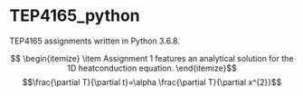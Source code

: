 # TEP4165_python #
TEP4165 assignments written in Python 3.6.8.

$$ \begin{itemize}
   \item Assignment 1 features an analytical solution for the 1D heatconduction equation.
   \end{itemize}$$
$$\frac{\partial T}{\partial t}=\alpha \frac{\partial T}{\partial x^{2}}$$

